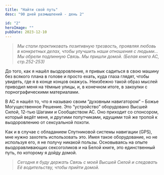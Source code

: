```yaml
---
title: "Найти свой путь"
desc: "90 дней размышлений - день 2"

id: "2"
heroImage: ""
pubDate: 2023-12-10
---
```

> _Мы стали практиковать позитивную трезвость, проявляя любовь в конкретных
> делах, чтобы улучшить наши отношения с людьми… Мы обрели подлинную Связь. Мы
> пришли домой. (Белая книга АС, стр.252-253)_

До того, как я нашёл выздоровление, я привык садиться в свою машину без
всякого плана в голове и просто ехать, куда глаза глядят, чтобы увидеть, где я
в конце концов окажусь. Неизбежно такой образ мыслей приводил меня на тёмные
улицы, и, в конечном итоге, в закоулки с порнографическими материалами.

В АС я нашёл то, что я называю своим “духовным навигатором” – Божье
Могущественное Решение. Это “устройство” оборудовано Высшей Силой, 12-тью
Шагами и Сообществом АС. Оно приходит со спонсором, который ведёт меня, и
другими попутчиками, идущими той же тропой к выздоровлению от сексуальной
похоти.

Как и в случае с обладанием Спутниковой системы навигации (GPS), мне нужно
захотеть использовать это. Имея такое оборудование, но не используя его, я не
получу никакой пользы. Основываясь на опыте выздоравливающих сексоголиков и на
Белой книге, это единственный путь, по которому я дойду домой.

> _Сегодня я буду держать Связь с моей Высшей Силой и следовать Её
> водительству, чтобы прийти домой._

